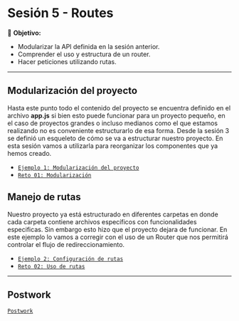 # Sesión 5 - Routes

🎯 **Objetivo:**

- Modularizar la API definida en la sesión anterior.
- Comprender el uso y estructura de un router.
- Hacer peticiones utilizando rutas.

---

## Modularización del proyecto

Hasta este punto todo el contenido del proyecto se encuentra definido en el archivo **app.js** si bien esto puede funcionar para un proyecto pequeño, en el caso de proyectos grandes o incluso medianos como el que estamos realizando no es conveniente estructurarlo de esa forma. Desde la sesión 3 se definió un esqueleto de cómo se va a estructurar nuestro proyecto. En esta sesión vamos a utilizarla para reorganizar los componentes que ya hemos creado.

- [`Ejemplo 1: Modularización del proyecto`](Ejemplo-01/)
- [`Reto 01: Modularización`](Reto-01/)

## Manejo de rutas

Nuestro proyecto ya está estructurado en diferentes carpetas en donde cada carpeta contiene archivos específicos con funcionalidades especificas. Sin embargo esto hizo que el proyecto dejara de funcionar. En este ejemplo lo vamos a corregir con el uso de un Router que nos permitirá controlar el flujo de redireccionamiento. 

- [`Ejemplo 2: Configuración de rutas`](Ejemplo-02/)
- [`Reto 02: Uso de rutas`](Reto-02/)

---

## Postwork

[`Postwork`](postwork/Readme.md)